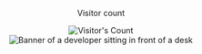 <div align="center"> 
  <p>Visitor count</p>
  <img src="https://profile-counter.glitch.me/{USERNAME}/count.svg" alt="Visitor's Count" />
</div>
<div align="center"> 
  <img src=/blob/main/test.png" alt="Banner of a developer sitting in front of a desk">
</div>
